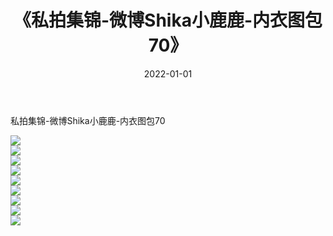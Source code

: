 ﻿---
layout: post
title:  《私拍集锦-微博Shika小鹿鹿-内衣图包70》
date:   2022-01-01
img: http://img.660000.xyz/Sharelink/网络美图/2022/私拍集锦-微博Shika小鹿鹿-内衣图包70/000.jpg
categories: [美女, 清纯, 唯美]
---

私拍集锦-微博Shika小鹿鹿-内衣图包70

  ![](http://img.660000.xyz/Sharelink/网络美图/2022/私拍集锦-微博Shika小鹿鹿-内衣图包70/001.jpg) <br> ![](http://img.660000.xyz/Sharelink/网络美图/2022/私拍集锦-微博Shika小鹿鹿-内衣图包70/002.jpg) <br> ![](http://img.660000.xyz/Sharelink/网络美图/2022/私拍集锦-微博Shika小鹿鹿-内衣图包70/003.jpg) <br> ![](http://img.660000.xyz/Sharelink/网络美图/2022/私拍集锦-微博Shika小鹿鹿-内衣图包70/004.jpg) <br> ![](http://img.660000.xyz/Sharelink/网络美图/2022/私拍集锦-微博Shika小鹿鹿-内衣图包70/005.jpg) <br> ![](http://img.660000.xyz/Sharelink/网络美图/2022/私拍集锦-微博Shika小鹿鹿-内衣图包70/006.jpg) <br> ![](http://img.660000.xyz/Sharelink/网络美图/2022/私拍集锦-微博Shika小鹿鹿-内衣图包70/007.jpg) <br> ![](http://img.660000.xyz/Sharelink/网络美图/2022/私拍集锦-微博Shika小鹿鹿-内衣图包70/008.jpg) <br> ![](http://img.660000.xyz/Sharelink/网络美图/2022/私拍集锦-微博Shika小鹿鹿-内衣图包70/009.jpg) <br>